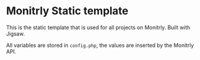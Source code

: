 # Monitrly Static template

This is the static template that is used for all projects on Monitrly. Built with Jigsaw.

All variables are stored in `config.php`, the values are inserted by the Monitrly API.
